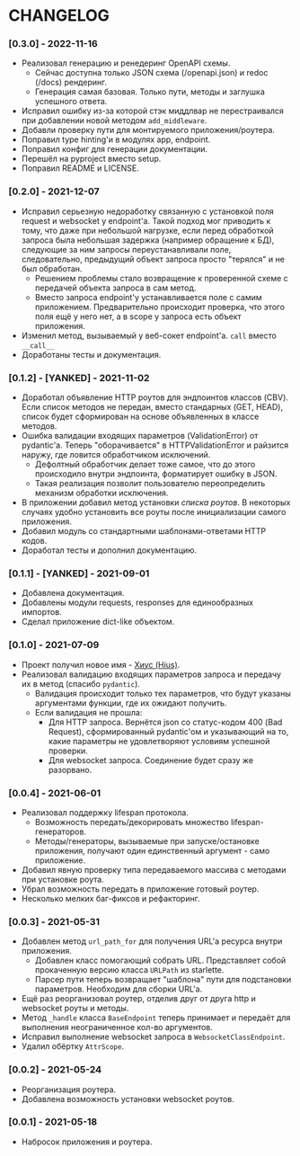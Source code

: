 # CHANGELOG

### [0.3.0] - 2022-11-16
* Реализовал генерацию и ренедеринг OpenAPI схемы.
    - Сейчас доступна только JSON схема (/openapi.json) и redoc (/docs) рендеринг.
    - Генерация самая базовая. Только пути, методы и заглушка успешного ответа.
* Исправил ошибку из-за которой стэк миддлвар не перестраивался при добавлении новой методом `add_middleware`.
* Добавли проверку пути для монтируемого приложения/роутера.
* Поправил type hinting'и в модулях app, endpoint.
* Поправил конфиг для генерации документации.
* Перешёл на pyproject вместо setup.
* Поправил README и LICENSE.


### [0.2.0] - 2021-12-07

* Исправил серьезную недоработку связанную с установкой поля request и websocket у endpoint'а. Такой подход мог приводить к тому, что даже при небольшой нагрузке, если перед обработкой запроса была небольшая задержка (например обращение к БД), следующие за ним запросы переустанавливали поле, следовательно, предыдущий объект запроса просто "терялся" и не был обработан.
    - Решением проблемы стало возвращение к проверенной схеме с передачей объекта запроса в сам метод.
    - Вместо запроса endpoint'у устанавливается поле с самим приложением. Предварительно происходит проверка, что этого поля ещё у него нет, а в scope у запроса есть объект приложения.
* Изменил метод, вызываемый у веб-сокет endpoint'а. `call` вместо `__call__`
* Доработаны тесты и документация.


### [0.1.2] - **[YANKED]** - 2021-11-02

* Доработал объявление HTTP роутов для эндпоинтов классов (CBV). Если список методов не передан, вместо стандарных (GET, HEAD), список будет сформирован на основе объявленных в классе методов.
* Ошибка валидации входящих параметров (ValidationError) от pydantic'а. Теперь "оборачивается" в HTTPValidationError и райзится наружу, где ловится обработчиком исключений.
    * Дефолтный обработчик делает тоже самое, что до этого происходило внутри эндпоинта, форматирует ошибку в JSON.
    * Такая реализация позволит пользователю переопределить механизм обработки исключения.
* В приложении добавил метод установки _списка роутов_. В некоторых случаях удобно установить все роуты после инициализации самого приложения.
* Добавил модуль со стандартными шаблонами-ответами HTTP кодов.
* Доработал тесты и дополнил документацию.


### [0.1.1] - **[YANKED]** - 2021-09-01

* Добавлена документация.
* Добавлены модули requests, responses для единообразных импортов.
* Сделал приложение dict-like объектом.


### [0.1.0] - 2021-07-09

* Проект получил новое имя - [Хиус (Hius)](https://ru.wikipedia.org/wiki/%D0%A5%D0%B8%D1%83%D1%81_(%D0%BF%D0%BB%D0%B0%D0%BD%D0%B5%D1%82%D0%BE%D0%BB%D1%91%D1%82)).
* Реализовал валидацию входящих параметров запроса и передачу их в метод (спасибо `pydantic`).
    * Валидация происходит только тех параметров, что будут указаны аргументами функции, где их ожидают получить.
    * Если валидация не прошла:
        * Для HTTP запроса. Вернётся json со статус-кодом 400 (Bad Request), сформированный pydantic'ом и указывающий на то, какие параметры не удовлетворяют условиям успешной проверки.
        * Для websocket запроса. Соединение будет сразу же разорвано.

### [0.0.4] - 2021-06-01

* Реализовал поддержку lifespan протокола.
    * Возможность передать/декорировать множество lifespan-генераторов.
    * Методы/генераторы, вызываемые при запуске/остановке приложения, получают один единственный аргумент - само приложение.
* Добавил явную проверку типа передаваемого массива с методами при установке роута.
* Убрал возможность передать в приложение готовый роутер.
* Несколько мелких баг-фиксов и рефакторинг.

### [0.0.3] - 2021-05-31

* Добавлен метод `url_path_for` для получения URL'а ресурса внутри приложения.
    * Добавлен класс помогающий собрать URL. Представляет собой прокаченную версию класса `URLPath` из starlette.
    * Парсер пути теперь возвращает "шаблона" пути для подстановки параметров. Необходим для сборки URL'а.
* Ещё раз реорганизовал роутер, отделив друг от друга http и websocket роуты и методы.
* Метод `_handle`  класса `BaseEndpoint` теперь принимает и передаёт для выполнения неограниченное кол-во аргументов.
* Исправил выполнение websocket запроса в `WebsocketClassEndpoint`.
* Удалил обёртку `AttrScope`.

### [0.0.2] - 2021-05-24

* Реорганизация роутера.
* Добавлена возможность установки websocket роутов.


### [0.0.1] - 2021-05-18

* Набросок приложения и роутера.
